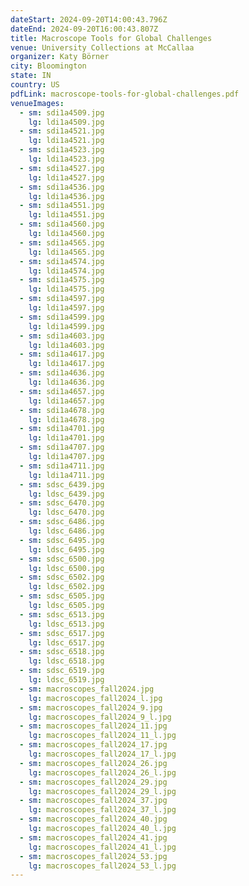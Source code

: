 ```yaml
---
dateStart: 2024-09-20T14:00:43.796Z
dateEnd: 2024-09-20T16:00:43.807Z
title: Macroscope Tools for Global Challenges
venue: University Collections at McCallaa
organizer: Katy Börner
city: Bloomington
state: IN
country: US
pdfLink: macroscope-tools-for-global-challenges.pdf
venueImages:
  - sm: sdi1a4509.jpg
    lg: ldi1a4509.jpg
  - sm: sdi1a4521.jpg
    lg: ldi1a4521.jpg
  - sm: sdi1a4523.jpg
    lg: ldi1a4523.jpg
  - sm: sdi1a4527.jpg
    lg: ldi1a4527.jpg
  - sm: sdi1a4536.jpg
    lg: ldi1a4536.jpg
  - sm: sdi1a4551.jpg
    lg: ldi1a4551.jpg
  - sm: sdi1a4560.jpg
    lg: ldi1a4560.jpg
  - sm: sdi1a4565.jpg
    lg: ldi1a4565.jpg
  - sm: sdi1a4574.jpg
    lg: ldi1a4574.jpg
  - sm: sdi1a4575.jpg
    lg: ldi1a4575.jpg
  - sm: sdi1a4597.jpg
    lg: ldi1a4597.jpg
  - sm: sdi1a4599.jpg
    lg: ldi1a4599.jpg
  - sm: sdi1a4603.jpg
    lg: ldi1a4603.jpg
  - sm: sdi1a4617.jpg
    lg: ldi1a4617.jpg
  - sm: sdi1a4636.jpg
    lg: ldi1a4636.jpg
  - sm: sdi1a4657.jpg
    lg: ldi1a4657.jpg
  - sm: sdi1a4678.jpg
    lg: ldi1a4678.jpg
  - sm: sdi1a4701.jpg
    lg: ldi1a4701.jpg
  - sm: sdi1a4707.jpg
    lg: ldi1a4707.jpg
  - sm: sdi1a4711.jpg
    lg: ldi1a4711.jpg
  - sm: sdsc_6439.jpg
    lg: ldsc_6439.jpg
  - sm: sdsc_6470.jpg
    lg: ldsc_6470.jpg
  - sm: sdsc_6486.jpg
    lg: ldsc_6486.jpg
  - sm: sdsc_6495.jpg
    lg: ldsc_6495.jpg
  - sm: sdsc_6500.jpg
    lg: ldsc_6500.jpg
  - sm: sdsc_6502.jpg
    lg: ldsc_6502.jpg
  - sm: sdsc_6505.jpg
    lg: ldsc_6505.jpg
  - sm: sdsc_6513.jpg
    lg: ldsc_6513.jpg
  - sm: sdsc_6517.jpg
    lg: ldsc_6517.jpg
  - sm: sdsc_6518.jpg
    lg: ldsc_6518.jpg
  - sm: sdsc_6519.jpg
    lg: ldsc_6519.jpg
  - sm: macroscopes_fall2024.jpg
    lg: macroscopes_fall2024_l.jpg
  - sm: macroscopes_fall2024_9.jpg
    lg: macroscopes_fall2024_9_l.jpg
  - sm: macroscopes_fall2024_11.jpg
    lg: macroscopes_fall2024_11_l.jpg
  - sm: macroscopes_fall2024_17.jpg
    lg: macroscopes_fall2024_17_l.jpg
  - sm: macroscopes_fall2024_26.jpg
    lg: macroscopes_fall2024_26_l.jpg
  - sm: macroscopes_fall2024_29.jpg
    lg: macroscopes_fall2024_29_l.jpg
  - sm: macroscopes_fall2024_37.jpg
    lg: macroscopes_fall2024_37_l.jpg
  - sm: macroscopes_fall2024_40.jpg
    lg: macroscopes_fall2024_40_l.jpg
  - sm: macroscopes_fall2024_41.jpg
    lg: macroscopes_fall2024_41_l.jpg
  - sm: macroscopes_fall2024_53.jpg
    lg: macroscopes_fall2024_53_l.jpg
---
```

